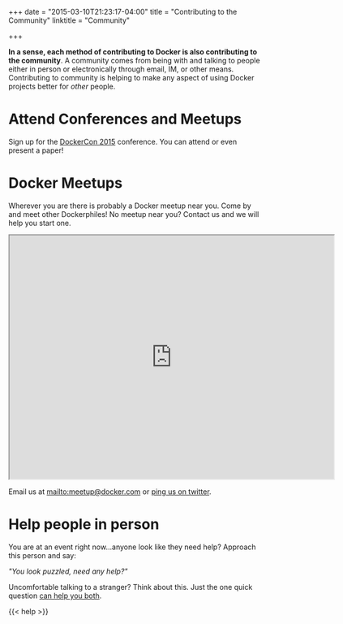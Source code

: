 +++
date = "2015-03-10T21:23:17-04:00"
title = "Contributing to the Community"
linktitle = "Community"

+++

**In a sense, each method of contributing to Docker is also contributing to the
community**.  A community comes from being with and talking to people either
in person or electronically through email, IM, or other means. Contributing to
community is helping to make any aspect of using Docker projects better for
*other* people.


# Attend Conferences and Meetups

Sign up for the <a href="http://www.dockercon.com/" target="_blank">DockerCon
2015</a> conference.  You can attend or even present a paper!


# Docker Meetups

Wherever you are there is probably a Docker meetup near you.  Come by and meet
other Dockerphiles!  No meetup near you? Contact us and we will help you start
one.

<iframe src="https://www.google.com/maps/d/embed?mid=zoYM7vIP5E6k.kG-rbzPrD0WM"
width="640" height="480"></iframe>

Email us at <mailto:meetup@docker.com> or <a href="https://twitter.com/docker" target="_blank">ping us on twitter</a>.

# Help people in person

You are at an event right now...anyone look like they need help?  Approach this person and say:

*"You look puzzled, need any help?"*

Uncomfortable talking to a stranger?  Think about this. Just the one quick question <a
href="http://blogs.discovermagazine.com/d-brief/2014/07/16/youd-be-happier-if-
you-talked-to-strangers-more-often" target="_blank">can help you both</a>.  


{{< help >}}
